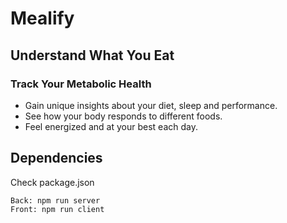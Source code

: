 # Mealify
## Understand What You Eat
### Track Your Metabolic Health
- Gain unique insights about your diet, sleep and performance.
- See how your body responds to different foods.
- Feel energized and at your best each day.


## Dependencies
Check package.json

```
Back: npm run server
Front: npm run client
```

